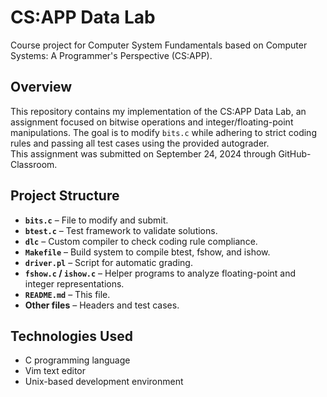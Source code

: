 # CS:APP Data Lab
Course project for Computer System Fundamentals based on Computer Systems: A Programmer's Perspective (CS:APP).

## Overview
This repository contains my implementation of the CS:APP Data Lab, an assignment focused on bitwise operations and integer/floating-point manipulations. The goal is to modify `bits.c` while adhering to strict coding rules and passing all test cases using the provided autograder.  
This assignment was submitted on September 24, 2024 through GitHub-Classroom.

## Project Structure
- **`bits.c`** – File to modify and submit.
- **`btest.c`** – Test framework to validate solutions.
- **`dlc`** – Custom compiler to check coding rule compliance.
- **`Makefile`** – Build system to compile btest, fshow, and ishow.
- **`driver.pl`** – Script for automatic grading.
- **`fshow.c` / `ishow.c`** – Helper programs to analyze floating-point and integer representations.
- **`README.md`** – This file.
- **Other files** – Headers and test cases.

## Technologies Used
- C programming language
- Vim text editor
- Unix-based development environment
